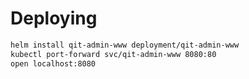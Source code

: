 # Deploying

```bash
helm install qit-admin-www deployment/qit-admin-www
kubectl port-forward svc/qit-admin-www 8080:80
open localhost:8080
```
